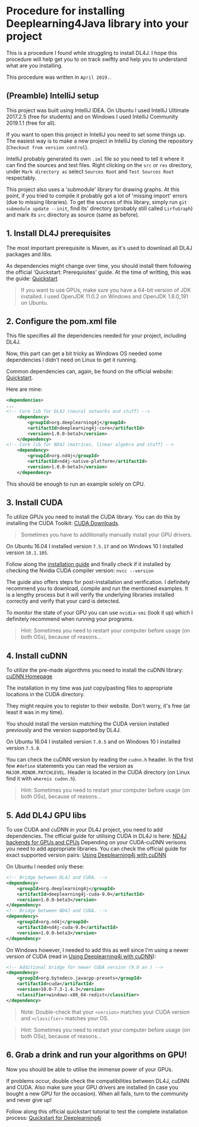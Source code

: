 # Procedure for installing Deeplearning4Java library into your project
This is a procedure I found while struggling to install DL4J.
I hope this procedure will help get you to on track swiftly and help you to understand what are you installing.

This procedure was written in `April 2019.`.

## (Preamble) IntelliJ setup
This project was built using IntelliJ IDEA. On Ubuntu I used IntelliJ Ultimate 2017.2.5 (free for students) and on Windows I used IntelliJ Community 2019.1.1 (free for all).

If you want to open this project in IntelliJ you need to set some things up.
The easiest way is to make a new project in IntelliJ by cloning the repository (`Checkout from version control`).

IntelliJ probably generated its own `.iml` file so you need to tell it where it can find the sources and test files.
Right clicking on the `src` or `res` directory, under `Mark directory as` select `Sources Root` and `Test Sources Root` respectably.

This project also uses a 'submodule' library for drawing graphs. 
At this point, if you tried to compile it probably got a lot of 'missing import' errors (due to missing libraries).
To get the sources of this library, simply run `git submodule update --init`, find its' directory (probably still called `LirfuGraph`) and mark its `src` directory as source (same as before).


## 1. Install DL4J prerequisites
The most important prerequisite is Maven, as it's used to download all 
DL4J packages and libs.

As dependencies might change over time, you should install them following 
the official 'Quickstart: Prerequisites' guide.
At the time of writting, this was the guide: 
[Quickstart](https://deeplearning4j.org/docs/latest/deeplearning4j-quickstart)

> If you want to use GPUs, make sure you have a 64-bit version of JDK installed. I used OpenJDK 11.0.2 on Windows and OpenJDK 1.8.0_191 on Ubuntu.

## 2. Configure the pom.xml file
This file specifies all the dependencies needed for your project, including DL4J.

Now, this part can get a bit tricky as Windows OS needed some dependencies
 I didn't need on Linux to get it running. 

Common dependencies can, again, be found on the official website: [Quickstart](https://deeplearning4j.org/docs/latest/deeplearning4j-quickstart).

Here are mine:
```xml
<dependencies>
...
<!-- Core lib for DL4J (neural networks and stuff) -->
    <dependency>
        <groupId>org.deeplearning4j</groupId>
        <artifactId>deeplearning4j-core</artifactId>
        <version>1.0.0-beta3</version>
    </dependency>
<!-- Core lib for ND4J (matrices, linear algebra and stuff) -->
    <dependency>
        <groupId>org.nd4j</groupId>
        <artifactId>nd4j-native-platform</artifactId>
        <version>1.0.0-beta3</version>
    </dependency>
```

This should be enough to run an example solely on CPU.


## 3. Install CUDA
To utilize GPUs you need to install the CUDA library. You can do this by installing
the CUDA Toolkit: [CUDA Downloads](https://developer.nvidia.com/cuda-downloads).

> Sometimes you have to additionally manually install your GPU drivers.

On Ubuntu 16.04 I installed version `7.5.17` and on Windows 10 I installed version `10.1.105`.

Follow along the [installation guide](https://docs.nvidia.com/cuda/index.html#installation-guides) and finally check if it installed by checking 
the Nvidia CUDA compiler version:
`nvcc --version`

The guide also offers steps for post-installation and verification.
I definitely recommend you to download, compile and run the mentioned examples. 
It is a lengthy process but it will verify the underlying libraries installed correctly and verify that your card is detected. 

To monitor the state of your GPU you can use `nvidia-smi` (look it up) which I definitely recommend when running your programs.

> Hint: Sometimes you need to restart your computer before usage (on both OSs), because of reasons...


## 4. Install cuDNN
To utilize the pre-made algorithms you need to install the cuDNN library:
[cuDNN Homepage](https://developer.nvidia.com/cudnn)

The installation in my time was just copy/pasting files to appropriate locations in the CUDA directory.

They might require you to register to their website. 
Don't worry, it's free (at least it was in my time).

You should install the version matching the CUDA version installed previously 
and the version supported by DL4J.

On Ubuntu 16.04 I installed version `7.0.5` and on Windows 10 I installed version `7.5.0`.

You can check the cuDNN version by reading the `cudnn.h` header. In the first few `#define` statements 
you can read the version as `MAJOR.MINOR.PATCHLEVEL`. Header is located in the CUDA directory (on Linux find it with `whereis cudnn.h`).

> Hint: Sometimes you need to restart your computer before usage (on both OSs), because of reasons...


## 5. Add DL4J GPU libs
To use CUDA and cuDNN in your DL4J project, you need to add dependencies.
The official guide for utilising CUDA in DL4J is here: [ND4J backends for GPUs and CPUs](https://deeplearning4j.org/docs/latest/deeplearning4j-config-gpu-cpu)
Depending on your CUDA-cuDNN verisons you need to add appropriate libraries.
You can check the official guide for exact supported version pairs:
[Using Deeplearning4j with cuDNN](https://deeplearning4j.org/docs/latest/deeplearning4j-config-cudnn)

On Ubuntu I needed only these:
```xml
<!-- Bridge between DL4J and CUDA. -->
<dependency>
    <groupId>org.deeplearning4j</groupId>
    <artifactId>deeplearning4j-cuda-9.0</artifactId>
    <version>1.0.0-beta3</version>
</dependency>
<!-- Bridge between ND4J and CUDA. -->
<dependency>
    <groupId>org.nd4j</groupId>
    <artifactId>nd4j-cuda-9.0</artifactId>
    <version>1.0.0-beta3</version>
</dependency>
``` 

On Windows however, I needed to add this as well since I'm using a newer version of CUDA
(read in [Using Deeplearning4j with cuDNN](https://deeplearning4j.org/docs/latest/deeplearning4j-config-cudnn)):
```xml
<!-- Additional bridge for newer CUDA version (9.0 an ) -->
<dependency>
    <groupId>org.bytedeco.javacpp-presets</groupId>
    <artifactId>cuda</artifactId>
    <version>10.0-7.3-1.4.3</version>
    <classifier>windows-x86_64-redist</classifier>
</dependency>
```

> Note: Double-check that your `<version>` matches your CUDA version and `<classifier>` matches your OS.

> Hint: Sometimes you need to restart your computer before usage (on both OSs), because of reasons...


## 6. Grab a drink and run your algorithms on GPU!
Now you should be able to utilise the immense power of your GPUs.

If problems occur, double check the compatibilities between DL4J, cuDNN and CUDA.
Also make sure your GPU drivers are installed (in case you bought a new GPU for the occasion).
When all fails, turn to the community and never give up!

Follow along this official quickstart tutorial to test the complete installation process:
[Quickstart for Deeplearning4j](https://deeplearning4j.org/tutorials/00-quickstart-for-deeplearning4j)
